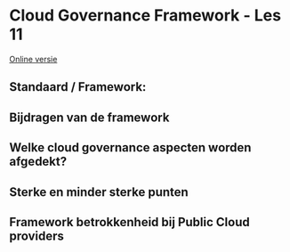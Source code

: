 # Cloud Governance Framework - Les 11
[Online versie](https://github.com/RamiNuman/CloudGov11/blob/main/framework.md)

## Standaard / Framework:
## Bijdragen van de framework
## Welke cloud governance aspecten worden afgedekt?
## Sterke en minder sterke punten
## Framework betrokkenheid bij Public Cloud providers
